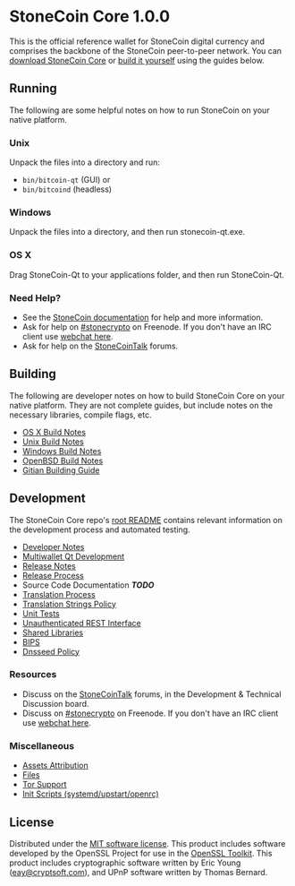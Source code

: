 StoneCoin Core 1.0.0
=====================

This is the official reference wallet for StoneCoin digital currency and comprises the backbone of the StoneCoin peer-to-peer network. You can [download StoneCoin Core](https://www.stonecoin.org/downloads/) or [build it yourself](#building) using the guides below.

Running
---------------------
The following are some helpful notes on how to run StoneCoin on your native platform.

### Unix

Unpack the files into a directory and run:

- `bin/bitcoin-qt` (GUI) or
- `bin/bitcoind` (headless)

### Windows

Unpack the files into a directory, and then run stonecoin-qt.exe.

### OS X

Drag StoneCoin-Qt to your applications folder, and then run StoneCoin-Qt.

### Need Help?

* See the [StoneCoin documentation](https://dash.atlassian.net/wiki/display/DOC)
for help and more information.
* Ask for help on [#stonecrypto](http://webchat.freenode.net?channels=stonecrypto) on Freenode. If you don't have an IRC client use [webchat here](http://webchat.freenode.net?channels=stonecrypto).
* Ask for help on the [StoneCoinTalk](https://stonecointalk.org/) forums.

Building
---------------------
The following are developer notes on how to build StoneCoin Core on your native platform. They are not complete guides, but include notes on the necessary libraries, compile flags, etc.

- [OS X Build Notes](build-osx.md)
- [Unix Build Notes](build-unix.md)
- [Windows Build Notes](build-windows.md)
- [OpenBSD Build Notes](build-openbsd.md)
- [Gitian Building Guide](gitian-building.md)

Development
---------------------
The StoneCoin Core repo's [root README](/README.md) contains relevant information on the development process and automated testing.

- [Developer Notes](developer-notes.md)
- [Multiwallet Qt Development](multiwallet-qt.md)
- [Release Notes](release-notes.md)
- [Release Process](release-process.md)
- Source Code Documentation ***TODO***
- [Translation Process](translation_process.md)
- [Translation Strings Policy](translation_strings_policy.md)
- [Unit Tests](unit-tests.md)
- [Unauthenticated REST Interface](REST-interface.md)
- [Shared Libraries](shared-libraries.md)
- [BIPS](bips.md)
- [Dnsseed Policy](dnsseed-policy.md)

### Resources
* Discuss on the [StoneCoinTalk](https://stonecointalk.org/) forums, in the Development & Technical Discussion board.
* Discuss on [#stonecrypto](http://webchat.freenode.net/?channels=stonecrypto) on Freenode. If you don't have an IRC client use [webchat here](http://webchat.freenode.net/?channels=stonecrypto).

### Miscellaneous
- [Assets Attribution](assets-attribution.md)
- [Files](files.md)
- [Tor Support](tor.md)
- [Init Scripts (systemd/upstart/openrc)](init.md)

License
---------------------
Distributed under the [MIT software license](http://www.opensource.org/licenses/mit-license.php).
This product includes software developed by the OpenSSL Project for use in the [OpenSSL Toolkit](https://www.openssl.org/). This product includes
cryptographic software written by Eric Young ([eay@cryptsoft.com](mailto:eay@cryptsoft.com)), and UPnP software written by Thomas Bernard.
